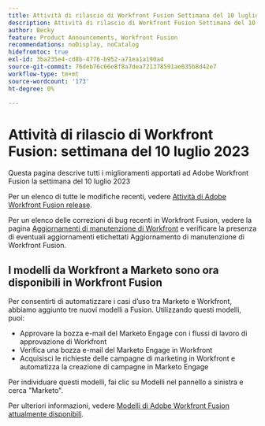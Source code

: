```yaml
---
title: Attività di rilascio di Workfront Fusion Settimana del 10 luglio 2023
description: Attività di rilascio di Workfront Fusion Settimana del 10 luglio 2023
author: Becky
feature: Product Announcements, Workfront Fusion
recommendations: noDisplay, noCatalog
hidefromtoc: true
exl-id: 3ba235e4-cd8b-4776-b952-a71ea1a190a4
source-git-commit: 76deb76c66e8f8a7dea721378591ae035b8d42e7
workflow-type: tm+mt
source-wordcount: '173'
ht-degree: 0%

---
```


# Attività di rilascio di Workfront Fusion: settimana del 10 luglio 2023

Questa pagina descrive tutti i miglioramenti apportati ad Adobe Workfront Fusion la settimana del 10 luglio 2023

Per un elenco di tutte le modifiche recenti, vedere [Attività di Adobe Workfront Fusion release](../../../product-announcements/product-releases/fusion-release-activity/fusion-release-activity.md).

Per un elenco delle correzioni di bug recenti in Workfront Fusion, vedere la pagina [Aggiornamenti di manutenzione di Workfront](https://experienceleague.adobe.com/docs/workfront-known-issues/releases/current-updates.html) e verificare la presenza di eventuali aggiornamenti etichettati Aggiornamento di manutenzione di Workfront Fusion.

## I modelli da Workfront a Marketo sono ora disponibili in Workfront Fusion

Per consentirti di automatizzare i casi d’uso tra Marketo e Workfront, abbiamo aggiunto tre nuovi modelli a Fusion. Utilizzando questi modelli, puoi:

* Approvare la bozza e-mail del Marketo Engage con i flussi di lavoro di approvazione di Workfront
* Verifica una bozza e-mail del Marketo Engage in Workfront
* Acquisisci le richieste delle campagne di marketing in Workfront e automatizza la creazione di campagne in Marketo Engage

Per individuare questi modelli, fai clic su Modelli nel pannello a sinistra e cerca &quot;Marketo&quot;.

Per ulteriori informazioni, vedere [Modelli di Adobe Workfront Fusion attualmente disponibili](/help/quicksilver/workfront-fusion/scenarios/templates/currently-available-fusion-templates.md#workfront-marketo-templates).
